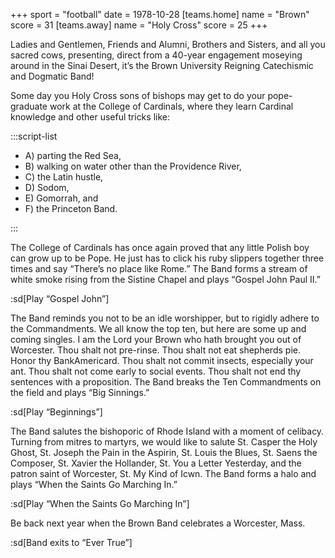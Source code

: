 +++
sport = "football"
date = 1978-10-28
[teams.home]
name = "Brown"
score = 31
[teams.away]
name = "Holy Cross"
score = 25
+++

Ladies and Gentlemen, Friends and Alumni, Brothers and Sisters, and all you sacred cows, presenting, direct from a 40-year engagement moseying around in the Sinai Desert, it’s the Brown University Reigning Catechismic and Dogmatic Band!

Some day you Holy Cross sons of bishops may get to do your pope-graduate work at the College of Cardinals, where they learn Cardinal knowledge and other useful tricks like:

:::script-list

- A) parting the Red Sea,
- B) walking on water other than the Providence River,
- C) the Latin hustle,
- D) Sodom,
- E) Gomorrah, and
- F) the Princeton Band.

:::

The College of Cardinals has once again proved that any little Polish boy can grow up to be Pope. He just has to click his ruby slippers together three times and say “There’s no place like Rome.” The Band forms a stream of white smoke rising from the Sistine Chapel and plays “Gospel John Paul II.”

:sd[Play “Gospel John”]

The Band reminds you not to be an idle worshipper, but to rigidly adhere to the Commandments. We all know the top ten, but here are some up and coming singles. I am the Lord your Brown who hath brought you out of Worcester. Thou shalt not pre-rinse. Thou shalt not eat shepherds pie. Honor thy BankAmericard. Thou shalt not commit insects, especially your ant. Thou shalt not come early to social events. Thou shalt not end thy sentences with a proposition. The Band breaks the Ten Commandments on the field and plays “Big Sinnings.”

:sd[Play “Beginnings”]

The Band salutes the bishoporic of Rhode Island with a moment of celibacy. Turning from mitres to martyrs, we would like to salute St. Casper the Holy Ghost, St. Joseph the Pain in the Aspirin, St. Louis the Blues, St. Saens the Composer, St. Xavier the Hollander, St. You a Letter Yesterday, and the patron saint of Worcester, St. My Kind of Icwn. The Band forms a halo and plays “When the Saints Go Marching In.”

:sd[Play “When the Saints Go Marching In”]

Be back next year when the Brown Band celebrates a Worcester, Mass.

:sd[Band exits to “Ever True”]
